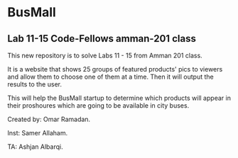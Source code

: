 # BusMall

## Lab 11-15 Code-Fellows amman-201 class

This new repository is to solve Labs 11 - 15 from Amman 201 class. 

It is a website that shows 25 groups of featured products' pics to viewers and allow them to choose one of them at a time. Then it will output the results to the user.

This will help the BusMall startup to determine which products will appear in their proshoures which are going to be available in city buses.

Created by: Omar Ramadan.

Inst: Samer Allaham.

TA: Ashjan Albarqi.

